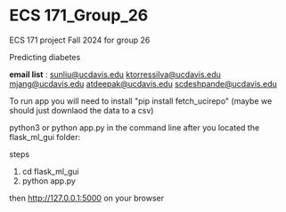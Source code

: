 # ECS 171_Group_26
 ECS 171 project Fall 2024 for group 26

Predicting diabetes

 **email list** : 
sunliu@ucdavis.edu
ktorressilva@ucdavis.edu
mjang@ucdavis.edu
atdeepak@ucdavis.edu
scdeshpande@ucdavis.edu


To run app you will need to install "pip install fetch_ucirepo" (maybe we should just downlaod the data to a csv)

python3 or python app.py in the command line after you located the flask_ml_gui folder:

steps 
1. cd flask_ml_gui 
2. python app.py

then http://127.0.0.1:5000 on your browser


